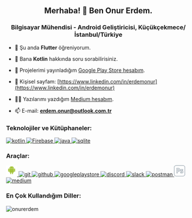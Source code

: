 <h2 align="center">Merhaba! 👋 Ben Onur Erdem.</h2>
<h3 align="center">Bilgisayar Mühendisi - Android Geliştiricisi, Küçükçekmece/İstanbul/Türkiye</h3>

- 🌱  Şu anda **Flutter** öğreniyorum.

- 💬  Bana **Kotlin** hakkında soru sorabilirisiniz.

- 📝  Projelerimi yayınladığım [Google Play Store hesabım](https://play.google.com/store/apps/developer?id=Onur+Erdem).

- 🚀  Kişisel sayfam: [https://www.linkedin.com/in/erdemonur](https://www.linkedin.com/in/erdemonur)

- ✍🏻  Yazılarımı yazdığım [Medium hesabım](https://medium.com/@onurerdem.).

- 📫  E-mail: **erdem.onur@outlook.com.tr**

<h3 align="left">Teknolojiler ve Kütüphaneler:</h3>
<p align="left">
<a href="https://developer.android.com/kotlin" target="_blank"> <img src="https://www.vectorlogo.zone/logos/kotlinlang/kotlinlang-icon.svg" alt="kotlin" width="30" height="30"/> </a>
<a href="https://firebase.google.com/" target="_blank"> <img src="https://www.vectorlogo.zone/logos/firebase/firebase-icon.svg" alt="Firebase" width="35" height="35"/> </a>
<a href="https://www.oracle.com/java/technologies/" target="_blank"> <img src="https://www.vectorlogo.zone/logos/java/java-icon.svg" alt="java" width="40" height="40"/> </a>
<a href="https://www.sqlite.org/" target="_blank"> <img src="https://www.vectorlogo.zone/logos/sqlite/sqlite-icon.svg" alt="sqlite" width="30" height="30"/> </a>
  
<h3 align="left">Araçlar:</h3>
<a href="https://developer.android.com" target="_blank" rel="noreferrer"> <img src="https://raw.githubusercontent.com/devicons/devicon/master/icons/android/android-original-wordmark.svg" alt="android" width="30" height="30"/> </a>
<a href="https://git-scm.com/" target="_blank" rel="noreferrer"> <img src="https://www.vectorlogo.zone/logos/git-scm/git-scm-icon.svg" alt="git" width="30" height="30"/> </a>
<a href="https://github.com/" target="_blank"> <img src="https://www.vectorlogo.zone/logos/github/github-icon.svg" alt="github" width="30" height="30"/> </a>
<a href="https://developer.android.com/" target="_blank"> <img src="https://www.vectorlogo.zone/logos/google_play/google_play-icon.svg" alt="googleplaystore" width="25" height="25"/> </a>
<a href="https://discord.com/" target="_blank" rel=”noopener”> <img src="https://cdn4.iconfinder.com/data/icons/logos-and-brands/512/91_Discord_logo_logos-512.png" alt="discord" width="30" height="30"/> </a> 
<a href="https://slack.com/intl/en-tr/" target="_blank" rel=”noopener”> <img src="https://cdn.brandfolder.io/5H442O3W/as/pl546j-7le8zk-4nzzs1/Slack_Mark_Web.png" alt="slack" width="37" height="37"/> </a>
<a href="https://postman.com" target="_blank" rel=”noopener”> <img src="https://www.vectorlogo.zone/logos/getpostman/getpostman-icon.svg" alt="postman" width="30" height="30"/> </a> 
<a href="https://www.photoshop.com/en" target="_blank" rel=”noopener”> <img src="https://raw.githubusercontent.com/devicons/devicon/master/icons/photoshop/photoshop-line.svg" alt="photoshop" width="30" height="30"/> </a>
<a href="https://medium.com/" target="_blank" rel=”noopener”> <img src="https://upload.vectorlogo.zone/logos/medium/images/43c41ba8-9de2-453d-92dc-500dab4e316a.svg" alt="medium" width="30" height="30"/> </a>

<h3 align="left">En Çok Kullandığım Diller:</h3>
<img align="center" src="https://github-readme-stats.vercel.app/api/top-langs?username=onurerdem&show_icons=true&locale=tr&layout=compact" alt="onurerdem" />
</p>
